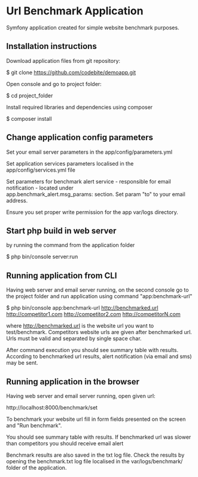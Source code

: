 Url Benchmark Application
========================

Symfony application created for simple website benchmark purposes.


Installation instructions
-------------------------

Download application files from git repository:

$ git clone https://github.com/codebite/demoapp.git


Open console and go to project folder:

$ cd project_folder

Install required libraries and dependencies using composer

$ composer install

Change application config parameters
------------------------------------
Set your email server parameters in the app/config/parameters.yml

Set application services parameters localised in the app/config/services.yml file

Set parameters for benchmark alert service - responsible for email notification - located under  
app.benchmark_alert.msg_params: section. Set param "to" to your email address.

Ensure you set proper write permission for the app var/logs directory. 


Start php build in web server  
-----------------------------

by running the command from the application folder

$ php bin/console server:run


Running application from CLI
----------------------------

Having web server and email server running,
on the second console go to the project folder and run application using command "app:benchmark-url"

$ php bin/console app:benchmark-url http://benchmarked.url http://competitor1.com http://competitor2.com http://competitorN.com

where http://benchmarked.url is the website url you want to test/benchmark. 
Competitors website urls are given after benchmarked url. Urls must be valid and separated by single space char.

After command execution you should see summary table with results.
According to benchmarked url results, alert notification (via email and sms) may be sent.


Running application in the browser
----------------------------------
Having web server and email server running, open given url: 

http://localhost:8000/benchmark/set


To benchmark your website url fill in form fields presented on the screen and "Run benchmark".

You should see summary table with results. If benchmarked url was slower than competitors you should receive email alert

Benchmark results are also saved in the txt log file. 
Check the results by opening the benchmark.txt log file localised
in the var/logs/benchmark/ folder of the application.


